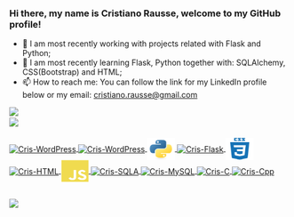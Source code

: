 ### Hi there, my name is Cristiano Rausse, welcome to my GitHub profile!

- 🔭 I am most recently working with projects related with Flask and Python;
- 🌱 I am most recently learning Flask, Python together with: SQLAlchemy, CSS(Bootstrap) and HTML;
- 📫 How to reach me: You can follow the link for my LinkedIn profile below or my email: cristiano.rausse@gmail.com

<div>
  <a href="https://github.com/CristianoR12">
  <img height="180em" src="https://github-readme-stats.vercel.app/api/top-langs/?username=CristianoR12&layout=compact&langs_count=7&theme=prussian"/>
  <br />  
  <img height="180em" src="https://github-readme-stats.vercel.app/api?username=CristianoR12&show_icons=true&theme=prussian&include_all_commits=true&count_private=true"/>  
  
</div>
<div style="display: inline_block"><br>
  <img align="center" alt="Cris-WordPress" height="50" width="50" src="https://cdn.jsdelivr.net/gh/devicons/devicon/icons/php/php-plain.svg"> 
  <img align="center" alt="Cris-WordPress" height="40" width="50" src="https://cdn.jsdelivr.net/gh/devicons/devicon/icons/wordpress/wordpress-plain.svg">
  <img align="center" alt="Cris-Python" height="40" width="50" src="https://raw.githubusercontent.com/devicons/devicon/master/icons/python/python-original.svg"> 
  <img align="center" alt="Cris-Flask" height="70" width="70" src="https://cdn.jsdelivr.net/gh/devicons/devicon/icons/flask/flask-original-wordmark.svg"> 
  <img align="center" alt="Cris-CSS" height="40" width="50" src="https://github.com/devicons/devicon/blob/master/icons/css3/css3-plain-wordmark.svg">
  <img align="center" alt="Cris-HTML" height="40" width="50" src="https://cdn.jsdelivr.net/gh/devicons/devicon/icons/html5/html5-plain-wordmark.svg">
  <img align="center" alt="Cris-Js" height="40" width="50" src="https://raw.githubusercontent.com/devicons/devicon/master/icons/javascript/javascript-plain.svg">   
  <img align="center" alt="Cris-SQLA" height="60" width="60" src="https://cdn.jsdelivr.net/gh/devicons/devicon/icons/sqlalchemy/sqlalchemy-original.svg">
  <img align="center" alt="Cris-MySQL" height="40" width="50" src="https://cdn.jsdelivr.net/gh/devicons/devicon/icons/mysql/mysql-original.svg">
  <img align="center" alt="Cris-C" height="40" width="50" src="https://cdn.jsdelivr.net/gh/devicons/devicon/icons/c/c-plain.svg" > 
  <img align="center" alt="Cris-Cpp" height="40" width="50" src="https://github.com/isocpp/logos/blob/master/cpp_logo.svg" > 
  
</div>

  ##
  
 
<div> 
  <a href=https://www.linkedin.com/in/cristiano-rausse-moraes/ target="_blank"><img src="https://img.shields.io/badge/-LinkedIn-%230077B5?style=for-the-badge&logo=linkedin&logoColor=white" target="_blank"></a>  
</div>

<!--
**CristianoR12/CristianoR12** is a ✨ _special_ ✨ repository because its `README.md` (this file) appears on your GitHub profile.

Here are some ideas to get you started:

- 🔭 I’m currently working on ...
- 🌱 I’m currently learning ...
- 👯 I’m looking to collaborate on ...
- 🤔 I’m looking for help with ...
- 💬 Ask me about ...
- 📫 How to reach me: ...
- 😄 Pronouns: ...
- ⚡ Fun fact: ...
-->
